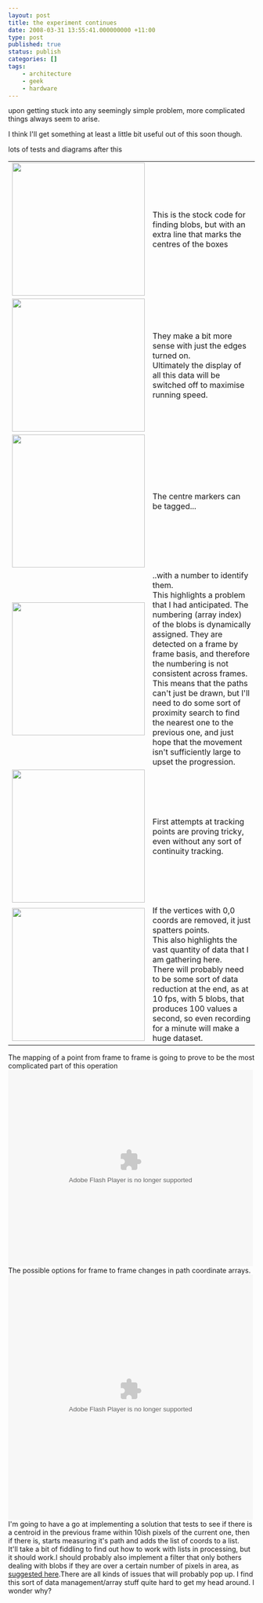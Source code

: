 ```yaml
---
layout: post
title: the experiment continues
date: 2008-03-31 13:55:41.000000000 +11:00
type: post
published: true
status: publish
categories: []
tags:
    - architecture
    - geek
    - hardware
---
```


<p>upon getting stuck into any seemingly simple problem, more complicated things always seem to arise.</p>
<p>I think I'll get something at least a little bit useful out of this soon though.</p>
<p>lots of tests and diagrams after this </p>
<table>
<tr>
<td><img src="{{ site.baseurl }}/assets/08-03-31_tracker_progress_0005_Layer%201.jpg" height="271" /></td>
<td>This is the stock code for finding blobs, but with an extra line that marks the centres of the boxes</td>
</tr>
<tr>
<td><img src="{{ site.baseurl }}/assets/08-03-31_tracker_progress_0004_Layer%202.jpg" height="271" /></td>
<td>They make a bit more sense with just the edges turned on.<br />
Ultimately the display of all this data will be switched off to maximise running speed.</td>
</tr>
<tr>
<td><img src="{{ site.baseurl }}/assets/08-03-31_tracker_progress_0003_Layer%203.jpg" height="271" /></td>
<td>The centre markers can be tagged...</td>
</tr>
<tr>
<td><img src="{{ site.baseurl }}/assets/08-03-31_tracker_progress_0002_Layer%204.jpg" height="271" /></td>
<td>..with a number to identify them.<br />
This highlights a problem that I had anticipated. The numbering (array index) of the blobs is dynamically assigned. They are detected on a frame by frame basis, and therefore the numbering is not consistent across frames. This means that the paths can't just be drawn, but I'll need to do some sort of proximity search to find the nearest one to the previous one, and just hope that the movement isn't sufficiently large to upset the progression.</td>
</tr>
<tr>
<td><img src="{{ site.baseurl }}/assets/08-03-31_tracker_progress_0001_Layer%205.jpg" height="271" /></td>
<td>First attempts at tracking points are proving tricky, even without any sort of continuity tracking.</td>
</tr>
<tr>
<td><img src="{{ site.baseurl }}/assets/08-03-31_tracker_progress_0000_Layer%206.jpg" height="271" /></td>
<td>If the vertices with 0,0 coords are removed, it just spatters points.<br />
This also highlights the vast quantity of data that I am gathering here.<br />
There will probably need to be some sort of data reduction at the end, as at 10 fps, with 5 blobs, that produces 100 values a second, so even recording for a minute will make a huge dataset.</td>
</tr>
</table>
<p>The mapping of a point from frame to frame is going to prove to be the most complicated part of this operation<br />
<embed src="Images/Antipodes/frame-to-frame-mapping.swf" type="application/x-shockwave-flash" pluginspage="http://www.macromedia.com/shockwave/download/" height="400" width="500"></embed>The possible options for frame to frame changes in path coordinate arrays. <embed src="Images/Antipodes/frame-to-frame-conditions.swf" type="application/x-shockwave-flash" pluginspage="http://www.macromedia.com/shockwave/download/" height="500" width="500"></embed>I'm going to have a go at implementing a solution that tests to see if there is a centroid in the previous frame within 10ish pixels of the current one, then if there is, starts measuring it's path and adds the list of coords to a list.<br />
It'll take a bit of fiddling to find out how to work with lists in processing, but it should work.I should probably also implement a filter that only bothers dealing with blobs if they are over a certain number of pixels in area, as <a href="http://www.codeproject.com/KB/audio-video/Motion_Detection.aspx" target="_blank">suggested here</a>.There are all kinds of issues that will probably pop up. I find this sort of data management/array stuff quite hard to get my head around. I wonder why?</p>

